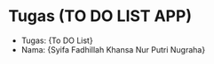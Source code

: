 # Tugas (TO DO LIST APP)
<ul>
  <li>Tugas: {To DO List}</li>
  <li>Nama: {Syifa Fadhillah Khansa Nur Putri Nugraha}</li>
</ul>
